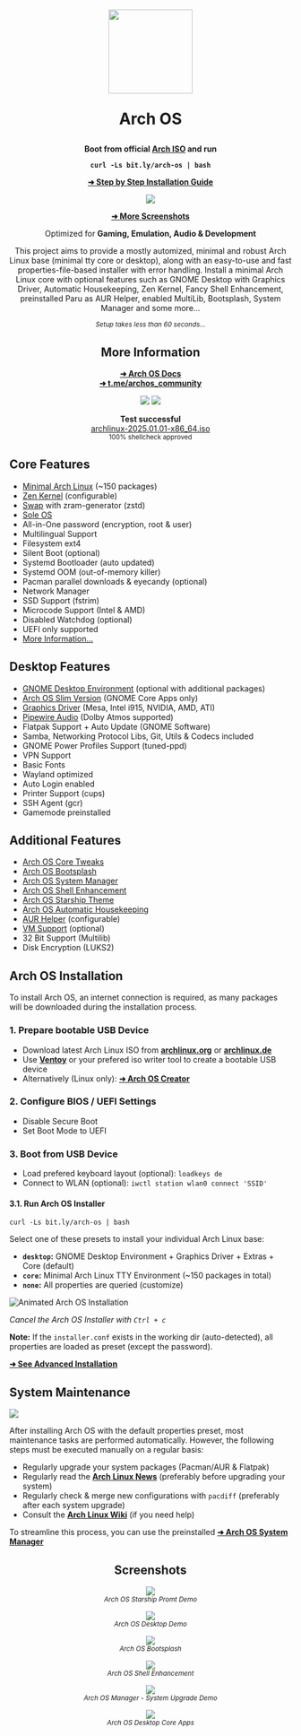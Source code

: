 <h1 align="center">
  <img src="./logo.svg" width="150" height="150">
  <p>Arch OS</p>
</h1>

<div align="center">

<p><strong>Boot from official <a target="_blank" href="https://archlinux.org/download/">Arch ISO</a> and run</strong></p>

**`curl -Ls bit.ly/arch-os | bash`**

<p><b>

[➜ Step by Step Installation Guide](#arch-os-installation)

</b></p>

<p><img src="./screenshots/installer_start.png"></p>

<p><b>

[➜ More Screenshots](#screenshots)

</b></p>

<p>Optimized for <b>Gaming, Emulation, Audio & Development</b></p>

<p>
This project aims to provide a mostly automized, minimal and robust Arch Linux base (minimal tty core or desktop), along with an easy-to-use and fast properties-file-based installer with error handling. Install a minimal Arch Linux core with optional features such as GNOME Desktop with Graphics Driver, Automatic Housekeeping, Zen Kernel, Fancy Shell Enhancement, preinstalled Paru as AUR Helper, enabled MultiLib, Bootsplash, System Manager and some more...</p>

<sub><i>Setup takes less than 60 seconds...</i></sub>

## More Information

**[➜ Arch OS Docs](DOCS.md)**<br>
<b><a about="_blank" href="https://t.me/archos_community">➜ t.me/archos_community</a></b>

<p>
  <img src="https://img.shields.io/badge/MAINTAINED-YES-green?style=for-the-badge">
  <img src="https://img.shields.io/badge/License-GPL_v2-blue?style=for-the-badge">
</p>

<p>
  <strong>Test successful</strong>
  <br>
  <a target="_blank" href="https://www.archlinux.de/releases/2025.01.01">archlinux-2025.01.01-x86_64.iso</a>
  <br>
  <sub>100% shellcheck approved</sub>
</p>

</div>

## Core Features

- [Minimal Arch Linux](DOCS.md#minimal-installation) (~150 packages)
- [Zen Kernel](DOCS.md#advanced-installation) (configurable)
- [Swap](DOCS.md#swap) with zram-generator (zstd)
- [Sole OS](DOCS.md#partitions-layout)
- All-in-One password (encryption, root & user)
- Multilingual Support
- Filesystem ext4
- Silent Boot (optional)
- Systemd Bootloader (auto updated)
- Systemd OOM (out-of-memory killer)
- Pacman parallel downloads & eyecandy (optional)
- Network Manager
- SSD Support (fstrim)
- Microcode Support (Intel & AMD)
- Disabled Watchdog (optional)
- UEFI only supported
- [More Information...](DOCS.md#technical-information)

## Desktop Features

- [GNOME Desktop Environment](DOCS.md#recommendation) (optional with additional packages)
- [Arch OS Slim Version](DOCS.md#example-installerconf) (GNOME Core Apps only)
- [Graphics Driver](DOCS.md#install-graphics-driver-manually) (Mesa, Intel i915, NVIDIA, AMD, ATI)
- [Pipewire Audio](DOCS.md#for-audiophiles) (Dolby Atmos supported)
- Flatpak Support + Auto Update (GNOME Software)
- Samba, Networking Protocol Libs, Git, Utils & Codecs included
- GNOME Power Profiles Support (tuned-ppd)
- VPN Support
- Basic Fonts
- Wayland optimized
- Auto Login enabled
- Printer Support (cups)
- SSH Agent (gcr)
- Gamemode preinstalled

## Additional Features

- [Arch OS Core Tweaks](DOCS.md#core-tweaks)
- [Arch OS Bootsplash](https://github.com/murkl/plymouth-theme-arch-os)
- [Arch OS System Manager](DOCS.md#arch-os-manager)
- [Arch OS Shell Enhancement](DOCS.md#shell-enhancement)
- [Arch OS Starship Theme](https://github.com/murkl/starship-theme-arch-os)
- [Arch OS Automatic Housekeeping](DOCS.md#housekeeping)
- [AUR Helper](DOCS.md#advanced-installation) (configurable)
- [VM Support](DOCS.md#vm-support) (optional)
- 32 Bit Support (Multilib)
- Disk Encryption (LUKS2)

## Arch OS Installation

To install Arch OS, an internet connection is required, as many packages will be downloaded during the installation process.

### 1. Prepare bootable USB Device

- Download latest Arch Linux ISO from **[archlinux.org](https://www.archlinux.org/download)** or **[archlinux.de](https://www.archlinux.de/download)**
- Use **[Ventoy](https://www.ventoy.net/en/download.html)** or your prefered iso writer tool to create a bootable USB device
- Alternatively (Linux only): **[➜ Arch OS Creator](https://github.com/murkl/arch-os-creator)**

### 2. Configure BIOS / UEFI Settings

- Disable Secure Boot
- Set Boot Mode to UEFI

### 3. Boot from USB Device

- Load prefered keyboard layout (optional): `loadkeys de`
- Connect to WLAN (optional): `iwctl station wlan0 connect 'SSID'`

#### 3.1. Run Arch OS Installer

```
curl -Ls bit.ly/arch-os | bash
```

Select one of these presets to install your individual Arch Linux base:

- **`desktop`:** GNOME Desktop Environment + Graphics Driver + Extras + Core (default)
- **`core`:** Minimal Arch Linux TTY Environment (~150 packages in total)
- **`none`:** All properties are queried (customize)

![Animated Arch OS Installation](./animation.gif)

_Cancel the Arch OS Installer with `Ctrl + c`_

**Note:** If the `installer.conf` exists in the working dir (auto-detected), all properties are loaded as preset (except the password).

**[➜ See Advanced Installation](DOCS.md#advanced-installation)**

## System Maintenance

<p><img src="./screenshots/manager_menu.png"></p>

After installing Arch OS with the default properties preset, most maintenance tasks are performed automatically. However, the following steps must be executed manually on a regular basis:

- Regularly upgrade your system packages (Pacman/AUR & Flatpak)
- Regularly read the **[Arch Linux News](https://www.archlinux.org/news)** (preferably before upgrading your system)
- Regularly check & merge new configurations with `pacdiff` (preferably after each system upgrade)
- Consult the **[Arch Linux Wiki](https://wiki.archlinux.org)** (if you need help)

To streamline this process, you can use the preinstalled **[➜ Arch OS System Manager](https://github.com/murkl/arch-os-manager)**

<div align="center">

## Screenshots

<p><div><img src="./screenshots/starship.png"></div><sub><i>Arch OS Starship Promt Demo</i></sub></p>
<p><div><img src="./screenshots/desktop_demo.jpg"></div><sub><i>Arch OS Desktop Demo</i></sub></p>
<p><div><img src="./screenshots/bootsplash.png"></div><sub><i>Arch OS Bootsplash</i></sub></p>
<p><div><img src="./screenshots/fastfetch.png"></div><sub><i>Arch OS Shell Enhancement</i></sub></p>
<p><div><img src="./screenshots/manager_upgrade.png"></div><sub><i>Arch OS Manager - System Upgrade Demo</i></sub></p>
<p><div><img src="./screenshots/desktop_apps.png"></div><sub><i>Arch OS Desktop Core Apps </i></sub></p>
</div>
